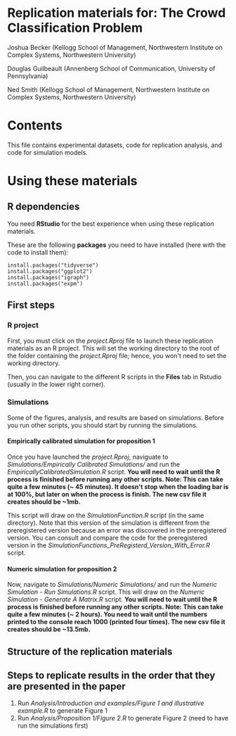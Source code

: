 # Replication materials for:  The Crowd Classification Problem
Joshua Becker (Kellogg School of Management, Northwestern Institute on Complex Systems, Northwestern University) 

Douglas Guilbeault (Annenberg School of Communication, University of Pennsylvania) 

Ned Smith (Kellogg School of Management, Northwestern Institute on Complex Systems, Northwestern University) 

# Contents

This file contains experimental datasets, code for replication analysis, and code for simulation models.

# Using these materials

## R dependencies

You need **RStudio** for the best experience when using these replication materials. 

These are the following **packages** you need to have installed (here with the code to install them):
```
install.packages("tidyverse")
install.packages("ggplot2")
install.packages("igraph")
install.packages("expm")
```

## First steps

### R project

First, you must click on the *project.Rproj* file to launch these replication materials as an R project. This will set the working directory to the root of the folder containing the *project.Rproj* file; hence, you won't need to set the working directory.

Then, you can navigate to the different R scripts in the **Files** tab in Rstudio (usually in the lower right corner).

### Simulations

Some of the figures, analysis, and results are based on simulations. Before you run other scripts, you should start by running the simulations.

#### Empirically calibrated simulation for proposition 1

Once you have launched the *project.Rproj*, naviguate to *Simulations/Empirically Calibrated Simulations/* and run the *EmpiricallyCalibratedSimulation.R* script. **You will need to wait until the R process is finished before running any other scripts. Note: This can take quite a few minutes (~ 45 minutes). It doesn't stop when the loading bar is at 100%, but later on when the process is finish. The new csv file it creates should be ~1mb.**

This script will draw on the *SimulationFunction.R* script (in the same directory). Note that this version of the simulation is different from the preregistered version because an error was discovered in the preregistered version. You can consult and compare the code for the preregistered version in the *SimulationFunctions_PreRegisterd_Version_With_Error.R* script.

#### Numeric simulation for proposition 2

Now, navigate to *Simulations/Numeric Simulations/* and run the *Numeric Simulation - Run Simulations.R* script. This will draw on the *Numeric Simulation - Generate A Matrix.R* script. **You will need to wait until the R process is finished before running any other scripts. Note: This can take quite a few minutes (~ 2 hours). You need to wait until the numbers printed to the console reach 1000 (printed four times). The new csv file it creates should be ~13.5mb.**

## Structure of the replication materials

## Steps to replicate results in the order that they are presented in the paper

1. Run *Analysis/Introduction and examples/Figure 1 and illustrative example.R* to generate Figure 1
2. Run *Analysis/Proposition 1/Figure 2.R* to generate Figure 2 (need to have run the simulations first)